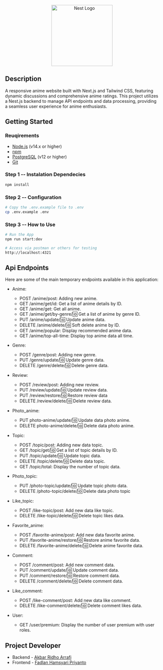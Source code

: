 <p align="center">
  <a href="http://nestjs.com/" target="blank"><img src="https://nestjs.com/img/logo-small.svg" width="200" alt="Nest Logo" /></a>
</p>

## Description

A responsive anime website built with Next.js and Tailwind CSS, featuring dynamic discussions and comprehensive anime ratings. This project utilizes a Nest.js backend to manage API endpoints and data processing, providing a seamless user experience for anime enthusiasts.

## Getting Started

### Reuqirements

- [Node.js](https://nodejs.org/) (v14.x or higher)
- [npm](https://docs.npmjs.com/downloading-and-installing-node-js-and-npm)
- [PostgreSQL](https://www.postgresql.org/) (v12 or higher)
- [Git](https://git-scm.com/)

### Step 1 -- Instalation Dependecies

```bash
npm install
```

### Step 2 -- Configuration

```bash
# Copy the .env.example file to .env
cp .env.example .env
```

### Step 3 -- How to Use

```bash
# Run the App
npm run start:dev

# Access via postman or others for testing
http://localhost:4321
```

## Api Endpoints

Here are some of the main temporary endpoints available in this application:

- Anime:

  - POST /anime/post: Adding new anime.
  - GET /anime/get/id: Get a list of anime details by ID.
  - GET /anime/get: Get all anime.
  - GET /anime/get/by-genre/:id: Get a list of anime by genre ID.
  - PUT /anime/update/:id: Update anime data.
  - DELETE /anime/delete/:id: Soft delete anime by ID.
  - GET /anime/popular: Display recommended anime data.
  - GET /anime/top-all-time: Display top anime data all time.

- Genre:

  - POST /genre/post: Adding new genre.
  - PUT /genre/update/:id: Update genre data.
  - DELETE /genre/delete/:id: Delete genre data.

- Review:

  - POST /review/post: Adding new review.
  - PUT /review/update/:id: Update review data.
  - PUT /review/restore/:id: Restore review data
  - DELETE /review/delete/:id: Delete review data.

- Photo_anime:

  - PUT photo-anime/update/:id: Update data photo anime.
  - DELETE photo-anime/delete/:id: Delete data photo anime.

- Topic:

  - POST /topic/post: Adding new data topic.
  - GET /topic/get/:id: Get a list of topic details by ID.
  - PUT /topic/update/:id: Update topic data.
  - DELETE /topic/delete/:id: Delete data topic.
  - GET /topic/total: Display the number of topic data.

- Photo_topic:

  - PUT /photo-topic/update/:id: Update topic photo data.
  - DELETE /photo-topic/delete/:id: Delete data photo topic

- Like_topic:

  - POST /like-topic/post: Add new data like topic.
  - DELETE /like-topic/delete/:id: Delete topic likes data.

- Favorite_anime:

  - POST /favorite-anime/post: Add new data favorite anime.
  - PUT /favorite-anime/restore/:id: Restore anime favorite data.
  - DELETE /favorite-anime/delete/:id: Delete anime favorite data.

- Comment:

  - POST /comment/post: Add new comment data.
  - PUT /comment/update/:id: Update comment data.
  - PUT /comment/restore/:id: Restore comment data.
  - DELETE /comment/delete/:id: Delete comment data.

- Like_comment:
  - POST /like-comment/post: Add new data like comment.
  - DELETE /like-comment/delete/:id: Delete comment likes data.

- User:
  - GET /user/premium: Display the number of user premium with user roles.

## Project Developer

- Backend - [Akbar Ridho Arrafi](https://github.com/AkbarF0rce)
- Frontend - [Fadlan Hamsyari Priyanto](https://github.com/Rcikaym)
